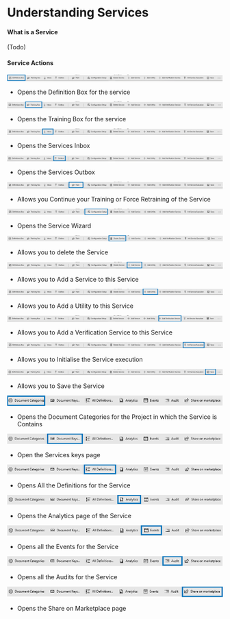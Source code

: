 # Understanding Services

#### What is a Service

\(Todo\)

#### Service Actions

![](../.gitbook/assets/12%20%281%29.png)

* Opens the Definition Box for the service

![](../.gitbook/assets/13%20%281%29.png)

* Opens the Training Box for the service

![](../.gitbook/assets/14%20%281%29.png)

* Opens the Services Inbox

![](../.gitbook/assets/15%20%281%29.png)

* Opens the Services Outbox

![](../.gitbook/assets/16%20%281%29.png)

* Allows you Continue your Training or Force Retraining of the Service

![](../.gitbook/assets/17%20%281%29.png)

* Opens the Service Wizard

![](../.gitbook/assets/18%20%281%29.png)

* Allows you to delete the Service

![](../.gitbook/assets/19%20%281%29.png)

* Allows you to Add a Service to this Service

![](../.gitbook/assets/20%20%281%29.png)

* Allows you to Add a Utility to this Service

![](../.gitbook/assets/21%20%281%29.png)

* Allows you to Add a Verification Service to this Service

![](../.gitbook/assets/22%20%281%29.png)

* Allows you to Initialise the Service execution

![](../.gitbook/assets/23%20%281%29.png)

* Allows you to Save the Service

![](../.gitbook/assets/24%20%281%29.png)

* Opens the Document Categories for the Project in which the Service is Contains

![](../.gitbook/assets/25%20%281%29.png)

* Open the Services keys page

![](../.gitbook/assets/26%20%281%29.png)

* Opens All the Definitions for the Service

![](../.gitbook/assets/27%20%281%29.png)

* Opens the Analytics page of the Service

![](../.gitbook/assets/28%20%281%29.png)

* Opens all the Events for the Service

![](../.gitbook/assets/29%20%281%29.png)

* Opens all the Audits for the Service

![](../.gitbook/assets/30%20%281%29.png)

* Opens the Share on Marketplace page

